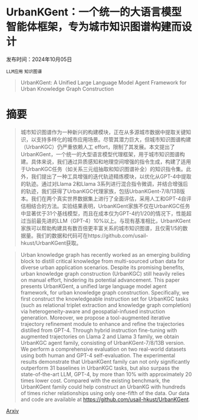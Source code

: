 # UrbanKGent：一个统一的大语言模型智能体框架，专为城市知识图谱构建而设计

发布时间：2024年10月05日

`LLM应用` `知识图谱`

> UrbanKGent: A Unified Large Language Model Agent Framework for Urban Knowledge Graph Construction

# 摘要

> 城市知识图谱作为一种新兴的构建模块，正在从多源城市数据中提取关键知识，以支持多样化的城市应用场景。尽管其潜力巨大，但城市知识图谱构建（UrbanKGC）仍严重依赖人工 effort，限制了其发展。本文提出了UrbanKGent，一个统一的大型语言模型代理框架，用于城市知识图谱构建。具体来说，我们通过异质感知和地理空间增强的指令生成，构建了适用于UrbanKGC任务（如关系三元组抽取和知识图谱补全）的知识指令集。此外，我们提出了一种工具增强的迭代轨迹精炼模块，以优化从GPT-4中提取的轨迹。通过对Llama 2和Llama 3系列进行混合指令微调，并结合增强后的轨迹，我们获得了UrbanKGC代理家族，包括UrbanKGent-7/8/13B版本。我们在两个真实世界数据集上进行了全面评估，采用人工和GPT-4自评估相结合的方法。实验结果表明，UrbanKGent家族不仅在UrbanKGC任务中显著优于31个基线模型，而且在成本仅为GPT-4约1/20的情况下，性能超过当前最先进的LLM（GPT-4）10%以上。与现有基准相比，UrbanKGent家族可以帮助构建具有数百倍更丰富关系的城市知识图谱，且仅需1/5的数据量。我们的数据和代码可在https://github.com/usail-hkust/UrbanKGent获取。

> Urban knowledge graph has recently worked as an emerging building block to distill critical knowledge from multi-sourced urban data for diverse urban application scenarios. Despite its promising benefits, urban knowledge graph construction (UrbanKGC) still heavily relies on manual effort, hindering its potential advancement. This paper presents UrbanKGent, a unified large language model agent framework, for urban knowledge graph construction. Specifically, we first construct the knowledgeable instruction set for UrbanKGC tasks (such as relational triplet extraction and knowledge graph completion) via heterogeneity-aware and geospatial-infused instruction generation. Moreover, we propose a tool-augmented iterative trajectory refinement module to enhance and refine the trajectories distilled from GPT-4. Through hybrid instruction fine-tuning with augmented trajectories on Llama 2 and Llama 3 family, we obtain UrbanKGC agent family, consisting of UrbanKGent-7/8/13B version. We perform a comprehensive evaluation on two real-world datasets using both human and GPT-4 self-evaluation. The experimental results demonstrate that UrbanKGent family can not only significantly outperform 31 baselines in UrbanKGC tasks, but also surpass the state-of-the-art LLM, GPT-4, by more than 10% with approximately 20 times lower cost. Compared with the existing benchmark, the UrbanKGent family could help construct an UrbanKG with hundreds of times richer relationships using only one-fifth of the data. Our data and code are available at https://github.com/usail-hkust/UrbanKGent.

[Arxiv](https://arxiv.org/abs/2402.06861)